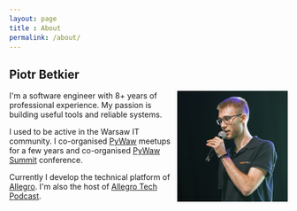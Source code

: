 ```yaml
---
layout: page
title : About
permalink: /about/
---
```


## Piotr Betkier

<img align="right" src="/img/ava.png" width="200">

I'm a software engineer with 8+ years of professional experience. My passion is
building useful tools and reliable systems.

I used to be active in the Warsaw IT community. I co-organised
[PyWaw](http://pywaw.org/) meetups for a few years and co-organised
[PyWaw Summit](http://summit.pywaw.org/2015/) conference.

Currently I develop the technical platform of [Allegro](https://allegro.pl).
I'm also the host of [Allegro Tech Podcast](https://allegro.tech/podcast/).
